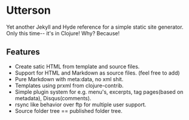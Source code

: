 # Utterson #
Yet another Jekyll and Hyde reference for a simple static site
generator.  Only this time-- it's in Clojure!  Why?  Because!

## Features ##

 * Create satic HTML from template and source files. 
 * Support for HTML and Markdown as source files. (feel free to add) 
 * Pure Markdown with meta:data, no xml shit.
 * Templates using prxml from clojure-contrib. 
 * Simple plugin system for e.g. 
   menu's, excerpts, tag pages(based on metadata), Disqus(comments).
 * rsync like behavior over ftp for multiple user support.
 * Source folder tree == published folder tree.
